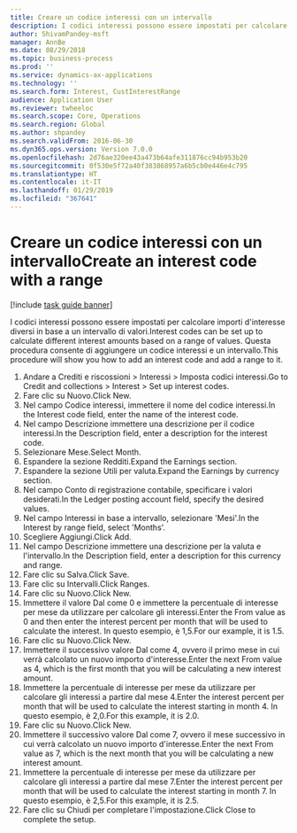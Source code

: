 ```yaml
---
title: Creare un codice interessi con un intervallo
description: I codici interessi possono essere impostati per calcolare importi d'interesse diversi in base a un intervallo di valori.
author: ShivamPandey-msft
manager: AnnBe
ms.date: 08/29/2018
ms.topic: business-process
ms.prod: ''
ms.service: dynamics-ax-applications
ms.technology: ''
ms.search.form: Interest, CustInterestRange
audience: Application User
ms.reviewer: twheeloc
ms.search.scope: Core, Operations
ms.search.region: Global
ms.author: shpandey
ms.search.validFrom: 2016-06-30
ms.dyn365.ops.version: Version 7.0.0
ms.openlocfilehash: 2d76ae320ee43a473b64afe311876cc94b953b20
ms.sourcegitcommit: 0f530e5f72a40f383868957a6b5cb0e446e4c795
ms.translationtype: HT
ms.contentlocale: it-IT
ms.lasthandoff: 01/29/2019
ms.locfileid: "367641"
---
```

# <a name="create-an-interest-code-with-a-range"></a><span data-ttu-id="bfd58-103">Creare un codice interessi con un intervallo</span><span class="sxs-lookup"><span data-stu-id="bfd58-103">Create an interest code with a range</span></span>

[!include [task guide banner](../../includes/task-guide-banner.md)]

<span data-ttu-id="bfd58-104">I codici interessi possono essere impostati per calcolare importi d'interesse diversi in base a un intervallo di valori.</span><span class="sxs-lookup"><span data-stu-id="bfd58-104">Interest codes can be set up to calculate different interest amounts based on a range of values.</span></span> <span data-ttu-id="bfd58-105">Questa procedura consente di aggiungere un codice interessi e un intervallo.</span><span class="sxs-lookup"><span data-stu-id="bfd58-105">This procedure will show you how to add an interest code and add a range to it.</span></span>

1. <span data-ttu-id="bfd58-106">Andare a Crediti e riscossioni > Interessi > Imposta codici interessi.</span><span class="sxs-lookup"><span data-stu-id="bfd58-106">Go to Credit and collections > Interest > Set up interest codes.</span></span>
2. <span data-ttu-id="bfd58-107">Fare clic su Nuovo.</span><span class="sxs-lookup"><span data-stu-id="bfd58-107">Click New.</span></span>
3. <span data-ttu-id="bfd58-108">Nel campo Codice interessi, immettere il nome del codice interessi.</span><span class="sxs-lookup"><span data-stu-id="bfd58-108">In the Interest code field, enter the name of the interest code.</span></span>
4. <span data-ttu-id="bfd58-109">Nel campo Descrizione immettere una descrizione per il codice interessi.</span><span class="sxs-lookup"><span data-stu-id="bfd58-109">In the Description field, enter a description for the interest code.</span></span>
5. <span data-ttu-id="bfd58-110">Selezionare Mese.</span><span class="sxs-lookup"><span data-stu-id="bfd58-110">Select Month.</span></span>
6. <span data-ttu-id="bfd58-111">Espandere la sezione Redditi.</span><span class="sxs-lookup"><span data-stu-id="bfd58-111">Expand the Earnings section.</span></span>
7. <span data-ttu-id="bfd58-112">Espandere la sezione Utili per valuta.</span><span class="sxs-lookup"><span data-stu-id="bfd58-112">Expand the Earnings by currency section.</span></span>
8. <span data-ttu-id="bfd58-113">Nel campo Conto di registrazione contabile, specificare i valori desiderati.</span><span class="sxs-lookup"><span data-stu-id="bfd58-113">In the Ledger posting account field, specify the desired values.</span></span>
9. <span data-ttu-id="bfd58-114">Nel campo Interessi in base a intervallo, selezionare 'Mesi'.</span><span class="sxs-lookup"><span data-stu-id="bfd58-114">In the Interest by range field, select 'Months'.</span></span>
10. <span data-ttu-id="bfd58-115">Scegliere Aggiungi.</span><span class="sxs-lookup"><span data-stu-id="bfd58-115">Click Add.</span></span>
11. <span data-ttu-id="bfd58-116">Nel campo Descrizione immettere una descrizione per la valuta e l'intervallo.</span><span class="sxs-lookup"><span data-stu-id="bfd58-116">In the Description field, enter a description for this currency and range.</span></span>
12. <span data-ttu-id="bfd58-117">Fare clic su Salva.</span><span class="sxs-lookup"><span data-stu-id="bfd58-117">Click Save.</span></span>
13. <span data-ttu-id="bfd58-118">Fare clic su Intervalli.</span><span class="sxs-lookup"><span data-stu-id="bfd58-118">Click Ranges.</span></span>
14. <span data-ttu-id="bfd58-119">Fare clic su Nuovo.</span><span class="sxs-lookup"><span data-stu-id="bfd58-119">Click New.</span></span>
15. <span data-ttu-id="bfd58-120">Immettere il valore Dal come 0 e immettere la percentuale di interesse per mese da utilizzare per calcolare gli interessi.</span><span class="sxs-lookup"><span data-stu-id="bfd58-120">Enter the From value as 0 and then enter the interest percent per month that will be used to calculate the interest.</span></span> <span data-ttu-id="bfd58-121">In questo esempio, è 1,5.</span><span class="sxs-lookup"><span data-stu-id="bfd58-121">For our example, it is 1.5.</span></span>
16. <span data-ttu-id="bfd58-122">Fare clic su Nuovo.</span><span class="sxs-lookup"><span data-stu-id="bfd58-122">Click New.</span></span>
17. <span data-ttu-id="bfd58-123">Immettere il successivo valore Dal come 4, ovvero il primo mese in cui verrà calcolato un nuovo importo d'interesse.</span><span class="sxs-lookup"><span data-stu-id="bfd58-123">Enter the next From value as 4, which is the first month that you will be calculating a new interest amount.</span></span>
18. <span data-ttu-id="bfd58-124">Immettere la percentuale di interesse per mese da utilizzare per calcolare gli interessi a partire dal mese 4.</span><span class="sxs-lookup"><span data-stu-id="bfd58-124">Enter the interest percent per month that will be used to calculate the interest starting in month 4.</span></span> <span data-ttu-id="bfd58-125">In questo esempio, è 2,0.</span><span class="sxs-lookup"><span data-stu-id="bfd58-125">For this example, it is 2.0.</span></span>
19. <span data-ttu-id="bfd58-126">Fare clic su Nuovo.</span><span class="sxs-lookup"><span data-stu-id="bfd58-126">Click New.</span></span>
20. <span data-ttu-id="bfd58-127">Immettere il successivo valore Dal come 7, ovvero il mese successivo in cui verrà calcolato un nuovo importo d'interesse.</span><span class="sxs-lookup"><span data-stu-id="bfd58-127">Enter the next From value as 7, which is the next month that you will be calculating a new interest amount.</span></span>
21. <span data-ttu-id="bfd58-128">Immettere la percentuale di interesse per mese da utilizzare per calcolare gli interessi a partire dal mese 7.</span><span class="sxs-lookup"><span data-stu-id="bfd58-128">Enter the interest percent per month that will be used to calculate the interest starting in month 7.</span></span> <span data-ttu-id="bfd58-129">In questo esempio, è 2,5.</span><span class="sxs-lookup"><span data-stu-id="bfd58-129">For this example, it is 2.5.</span></span>
22. <span data-ttu-id="bfd58-130">Fare clic su Chiudi per completare l'impostazione.</span><span class="sxs-lookup"><span data-stu-id="bfd58-130">Click Close to complete the setup.</span></span>

